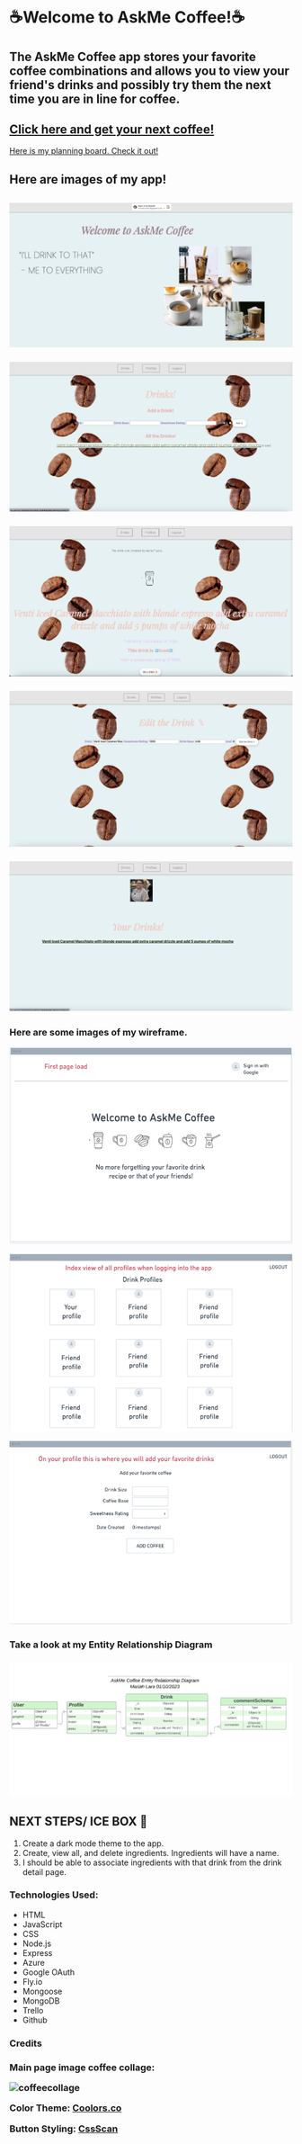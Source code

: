 <h1> ☕️Welcome to AskMe Coffee!☕️</h1>

<h2> The AskMe Coffee app stores your favorite coffee combinations and allows you to view your friend's drinks and possibly try them the next time you are in line for coffee.</h2>

<h2>
<a href="https://askmecoffee.fly.dev/"> Click here and get your next coffee!</a>
</h2>

<a href="https://trello.com/invite/b/QXgQscWT/ATTI0050b7605840b13859173e7333e72a7cBBA23BFE/askme-coffee"> Here is my planning board. Check it out!</a>

<h2>Here are images of my app!<h2>

![appimage](public/images/appstartpage.png)

![appimage](public/images/drinksindexpage.png)

![appimage](public/images/drinkdetails1.png)

![appimage](public/images/editdrinkform.png)

![appimage](public/images/profiledrinkindex.png)

<h3>Here are some images of my wireframe.</h3>

![wireframe](images/../public/images/Screenshot_2023-01-13_at_3.25.28_PM.png)

![wireframe](images/../public/images/Screenshot_2023-01-13_at_3.25.47_PM.png)

![wireframe](images/../public/images/Screenshot_2023-01-13_at_3.25.58_PM.png)



<h3>Take a look at my Entity Relationship Diagram<h3>

![ERD](images/../public/images/Screenshot_2023-01-13_at_2.00.29_PM.png)

<h2> NEXT STEPS/ ICE BOX 🧊 </h2>

<ol>
  <li>Create a dark mode theme to the app.</li>
  <li>Create, view all, and delete ingredients. Ingredients will have a name.</li>
  <li>I should be able to associate ingredients with that drink from the drink detail page.</li>
</ol>

<h3> Technologies Used: </h3>

<ul>
  <li> HTML</li>
  <li>JavaScript</li>
  <li>CSS</li>
  <li> Node.js</li>
  <li>Express</li>
  <li>Azure</li>
  <li> Google OAuth</li>
  <li>Fly.io</li>
  <li>Mongoose</li>
  <li> MongoDB</li>
  <li>Trello</li>
  <li>Github</li>
</ul>

<h3> Credits <h3>
Main page image coffee collage:

![coffeecollage](https://client.apps.us.bluescape.com/ZA8JM0Ah3V_OlhTZCLD_?objectId=63c8d0c226e015e9475853f7)

Color Theme: [Coolors.co](https://coolors.co)

Button Styling: [CssScan](https://getcssscan.com/css-buttons-examples)
